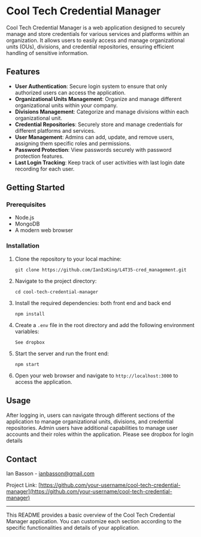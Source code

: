# Cool Tech Credential Manager

Cool Tech Credential Manager is a web application designed to securely manage and store credentials for various services and platforms within an organization. It allows users to easily access and manage organizational units (OUs), divisions, and credential repositories, ensuring efficient handling of sensitive information.

## Features

- **User Authentication**: Secure login system to ensure that only authorized users can access the application.
- **Organizational Units Management**: Organize and manage different organizational units within your company.
- **Divisions Management**: Categorize and manage divisions within each organizational unit.
- **Credential Repositories**: Securely store and manage credentials for different platforms and services.
- **User Management**: Admins can add, update, and remove users, assigning them specific roles and permissions.
- **Password Protection**: View passwords securely with password protection features.
- **Last Login Tracking**: Keep track of user activities with last login date recording for each user.

## Getting Started

### Prerequisites

- Node.js
- MongoDB
- A modern web browser

### Installation

1. Clone the repository to your local machine:

   ```
   git clone https://github.com/IanIsKing/L4T35-cred_management.git
   ```

2. Navigate to the project directory:

   ```
   cd cool-tech-credential-manager
   ```

3. Install the required dependencies: both front end and back end

   ```
   npm install
   ```

4. Create a `.env` file in the root directory and add the following environment variables:

   ```
   See dropbox
   ```

5. Start the server and run the front end:

   ```
   npm start
   ```

6. Open your web browser and navigate to `http://localhost:3000` to access the application.

## Usage

After logging in, users can navigate through different sections of the application to manage organizational units, divisions, and credential repositories. Admin users have additional capabilities to manage user accounts and their roles within the application.
Please see dropbox for login details

## Contact

Ian Basson - ianbasson@gmail.com

Project Link: [https://github.com/your-username/cool-tech-credential-manager](https://github.com/your-username/cool-tech-credential-manager)

---

This README provides a basic overview of the Cool Tech Credential Manager application. You can customize each section according to the specific functionalities and details of your application.
